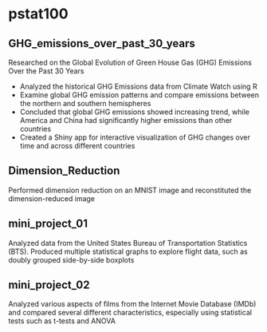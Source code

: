 # pstat100
## GHG_emissions_over_past_30_years
Researched on the Global Evolution of Green House Gas (GHG) Emissions Over the Past 30 Years
-	Analyzed the historical GHG Emissions data from Climate Watch using R
-	Examine global GHG emission patterns and compare emissions between the northern and southern hemispheres
-	Concluded that global GHG emissions showed increasing trend, while America and China had significantly higher emissions than other countries
-	Created a Shiny app for interactive visualization of GHG changes over time and across different countries

## Dimension_Reduction
Performed dimension reduction on an MNIST image and reconstituted the dimension-reduced image

## mini_project_01
Analyzed data from the United States Bureau of Transportation Statistics (BTS). Produced multiple statistical graphs to explore flight data, such as doubly grouped side-by-side boxplots

## mini_project_02
Analyzed various aspects of films from the Internet Movie Database (IMDb) and compared several different characteristics, especially using statistical tests such as t-tests and ANOVA

